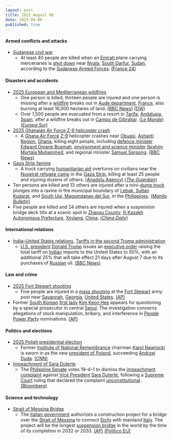 ```yaml
---
layout: post
title: 2025 August 06
date: 2025-08-06
published: true
---
```



#### Armed conflicts and attacks

* [Sudanese civil war](https://en.wikipedia.org/wiki/Sudanese_civil_war_%282023%E2%80%93present%29 "Sudanese civil war (2023–present)")
  * At least 40 people are killed when an [Emirati](https://en.wikipedia.org/wiki/UAE "UAE") plane carrying mercenaries is [shot down](https://en.wikipedia.org/wiki/2025_UAE_mercenary_plane_shootdown "2025 UAE mercenary plane shootdown") near [Nyala](https://en.wikipedia.org/wiki/Nyala%2C_South_Darfur "Nyala, South Darfur"), [South Darfur](https://en.wikipedia.org/wiki/South_Darfur "South Darfur"), [Sudan](https://en.wikipedia.org/wiki/Sudan "Sudan"), according to the [Sudanese Armed Forces](https://en.wikipedia.org/wiki/Sudanese_Armed_Forces "Sudanese Armed Forces"). [(France 24)](https://www.france24.com/es/%C3%A1frica/20250806-mercenarios-colombianos-mueren-en-el-derribo-de-avi%C3%B3n-en-sud%C3%A1n)

#### Disasters and accidents

* [2025 European and Mediterranean wildfires](https://en.wikipedia.org/wiki/2025_European_and_Mediterranean_wildfires "2025 European and Mediterranean wildfires")
  * One person is killed, thirteen people are injured and one person is missing after a [wildfire](https://en.wikipedia.org/wiki/Wildfire "Wildfire") breaks out in [Aude department](https://en.wikipedia.org/wiki/Aude "Aude"), [France](https://en.wikipedia.org/wiki/France "France"), also burning at least 16,000 hectares of land. [(BBC News)](https://www.bbc.com/news/articles/cj6y803pjkwo) [(DW)](https://www.dw.com/en/deadly-unprecedented-wildfire-rages-in-southwestern-france/a-73542333)
  * Over 1,500 people are evacuated from a resort in [Tarifa](https://en.wikipedia.org/wiki/Tarifa "Tarifa"), [Andalusia](https://en.wikipedia.org/wiki/Andalusia "Andalusia"), [Spain](https://en.wikipedia.org/wiki/Spain "Spain"), after a wildfire breaks out in [Campo de Gibraltar](https://en.wikipedia.org/wiki/Campo_de_Gibraltar "Campo de Gibraltar"). [(*Le Monde*)](https://www.lemonde.fr/en/europe/article/2025/08/06/wildfire-in-southern-france-kills-one-resort-in-spain-evacuated_6744128_143.html) [(*Europa Sur*)](https://www.europasur.es/tarifa/video-incendio-forestal-caravana-llamas-viento-levante-fuego_8_2004530680.html)
* [2025 Ghanaian Air Force Z-9 helicopter crash](https://en.wikipedia.org/wiki/2025_Ghanaian_Air_Force_Z-9_helicopter_crash "2025 Ghanaian Air Force Z-9 helicopter crash")
  * A [Ghana Air Force](https://en.wikipedia.org/wiki/Ghana_Air_Force "Ghana Air Force") [Z-9](https://en.wikipedia.org/wiki/Harbin_Z-9 "Harbin Z-9") helicopter crashes near [Obuasi](https://en.wikipedia.org/wiki/Obuasi "Obuasi"), [Ashanti Region](https://en.wikipedia.org/wiki/Ashanti_Region "Ashanti Region"), [Ghana](https://en.wikipedia.org/wiki/Ghana "Ghana"), killing eight people, including [defence minister](https://en.wikipedia.org/wiki/Minister_for_Defence_%28Ghana%29 "Minister for Defence (Ghana)") [Edward Omane Boamah](https://en.wikipedia.org/wiki/Edward_Omane_Boamah "Edward Omane Boamah"), [environment and science minister](https://en.wikipedia.org/wiki/Ministry_of_Environment%2C_Science%2C_Technology_and_Innovation "Ministry of Environment, Science, Technology and Innovation") [Ibrahim Murtala Muhammed](https://en.wikipedia.org/wiki/Ibrahim_Murtala_Muhammed "Ibrahim Murtala Muhammed"), and regional minister [Samuel Sarpong](https://en.wikipedia.org/wiki/Samuel_Sarpong "Samuel Sarpong"). [(BBC News)](https://www.bbc.com/pidgin/articles/cqle6xr4qzzo.amp)
* [Gaza Strip famine](https://en.wikipedia.org/wiki/Gaza_Strip_famine "Gaza Strip famine")
  * A truck carrying [humanitarian aid](https://en.wikipedia.org/wiki/Humanitarian_aid "Humanitarian aid") overturns on civilians near the [Nuseirat refugee camp](https://en.wikipedia.org/wiki/Nuseirat_refugee_camp "Nuseirat refugee camp") in the [Gaza Strip](https://en.wikipedia.org/wiki/Gaza_Strip "Gaza Strip"), killing at least 25 people and injuring dozens of others. [(Anadolu Agency)](https://www.aa.com.tr/en/middle-east/at-least-25-dead-after-aid-truck-overturns-on-crowd-in-gaza/3651635) [(*The Guardian*)](https://www.theguardian.com/world/live/2025/aug/06/middle-east-crisis-live-aid-truck-gaza-israel-netanyahu-latest-news-updates)
* Ten persons are killed and 13 others are injured after a mini-[dump truck](https://en.wikipedia.org/wiki/Dump_truck "Dump truck") plunges into a ravine in the municipal boundary of [Lebak, Sultan Kudarat](https://en.wikipedia.org/wiki/Lebak%2C_Sultan_Kudarat "Lebak, Sultan Kudarat"), and [South Upi, Maguindanao del Sur](https://en.wikipedia.org/wiki/South_Upi%2C_Maguindanao_del_Sur "South Upi, Maguindanao del Sur"), in the [Philippines](https://en.wikipedia.org/wiki/Philippines "Philippines"). [(*Manila Bulletin*)](https://mb.com.ph/2025/08/06/sultan-ku10-dead-as-truck-plunges-into-ravine)
* Five people are killed and 24 others are injured when a suspension bridge deck tilts at a scenic spot in [Zhaosu County](https://en.wikipedia.org/wiki/Zhaosu_County "Zhaosu County"), [Ili Kazakh Autonomous Prefecture](https://en.wikipedia.org/wiki/Ili_Kazakh_Autonomous_Prefecture "Ili Kazakh Autonomous Prefecture"), [Xinjiang](https://en.wikipedia.org/wiki/Xinjiang "Xinjiang"), [China](https://en.wikipedia.org/wiki/China "China"). [(*China Daily*)](https://global.chinadaily.com.cn/a/202508/07/WS68939a07a3108a99c1905842.html)

#### International relations

* [India–United States relations](https://en.wikipedia.org/wiki/India%E2%80%93United_States_relations "India–United States relations"), [Tariffs in the second Trump administration](https://en.wikipedia.org/wiki/Tariffs_in_the_second_Trump_administration "Tariffs in the second Trump administration")
  * [U.S. president](https://en.wikipedia.org/wiki/President_of_the_United_States "President of the United States") [Donald Trump](https://en.wikipedia.org/wiki/Donald_Trump "Donald Trump") issues an [executive order](https://en.wikipedia.org/wiki/List_of_executive_orders_in_the_second_presidency_of_Donald_Trump "List of executive orders in the second presidency of Donald Trump") raising the total tariff on [Indian](https://en.wikipedia.org/wiki/India "India") imports to the United States to 50%, with an additional 25% that will take effect 21 days after August 7 due to its purchases of [Russian](https://en.wikipedia.org/wiki/Russia "Russia") oil. [(BBC News)](https://www.bbc.com/news/articles/c1dxr1g4y7yo)

#### Law and crime

* [2025 Fort Stewart shooting](https://en.wikipedia.org/wiki/2025_Fort_Stewart_shooting "2025 Fort Stewart shooting")
  * Five people are injured in a [mass shooting](https://en.wikipedia.org/wiki/Mass_shooting "Mass shooting") at the [Fort Stewart](https://en.wikipedia.org/wiki/Fort_Stewart "Fort Stewart") army post near [Savannah](https://en.wikipedia.org/wiki/Savannah%2C_Georgia "Savannah, Georgia"), [Georgia](https://en.wikipedia.org/wiki/Georgia_%28U.S._state%29 "Georgia (U.S. state)"), [United States](https://en.wikipedia.org/wiki/United_States "United States"). [(AP)](https://apnews.com/article/georgia-army-post-lockdown-shooter-0b3b2cda384d1f33d107d988e6088d92)
* Former [South Korean](https://en.wikipedia.org/wiki/South_Korea "South Korea") [first lady](https://en.wikipedia.org/wiki/First_Lady_of_South_Korea "First Lady of South Korea") [Kim Keon Hee](https://en.wikipedia.org/wiki/Kim_Keon_Hee "Kim Keon Hee") appears for questioning by a special prosecutor in central [Seoul](https://en.wikipedia.org/wiki/Seoul "Seoul"). The investigation concerns allegations of stock manipulation, bribery, and interference in [People Power Party](https://en.wikipedia.org/wiki/People_Power_Party "People Power Party") nominations. [(AP)](https://apnews.com/article/south-korea-yoon-kim-keon-hee-corruption-south-korea-43901f4511112c9ca0a158afb832be4f)

#### Politics and elections

* [2025 Polish presidential election](https://en.wikipedia.org/wiki/2025_Polish_presidential_election "2025 Polish presidential election")
  * Former [Institute of National Remembrance](https://en.wikipedia.org/wiki/Institute_of_National_Remembrance "Institute of National Remembrance") chairman [Karol Nawrocki](https://en.wikipedia.org/wiki/Karol_Nawrocki "Karol Nawrocki") is sworn in as the new [president of Poland](https://en.wikipedia.org/wiki/President_of_Poland "President of Poland"), succeeding [Andrzej Duda](https://en.wikipedia.org/wiki/Andrzej_Duda "Andrzej Duda"). [(CNN)](https://edition.cnn.com/2025/08/06/europe/poland-president-nawrocki-sworn-in-intl)
* [Impeachment of Sara Duterte](https://en.wikipedia.org/wiki/Impeachment_of_Sara_Duterte "Impeachment of Sara Duterte")
  * The [Philippine Senate](https://en.wikipedia.org/wiki/Philippine_Senate "Philippine Senate") votes 19–4–1 to dismiss the [impeachment complaint](https://en.wikipedia.org/wiki/Impeachment_in_the_Philippines "Impeachment in the Philippines") against [Vice President](https://en.wikipedia.org/wiki/Vice_President_of_the_Philippines "Vice President of the Philippines") [Sara Duterte](https://en.wikipedia.org/wiki/Sara_Duterte "Sara Duterte"), following a [Supreme Court](https://en.wikipedia.org/wiki/Supreme_Court_of_the_Philippines "Supreme Court of the Philippines") ruling that declared the complaint [unconstitutional](https://en.wikipedia.org/wiki/Constitution_of_the_Philippines "Constitution of the Philippines"). [(Bloomberg)](https://www.bloomberg.com/news/articles/2025-08-06/majority-of-philippine-senators-shelve-duterte-impeachment-case)

#### Science and technology

* [Strait of Messina Bridge](https://en.wikipedia.org/wiki/Strait_of_Messina_Bridge "Strait of Messina Bridge")
  * The [Italian government](https://en.wikipedia.org/wiki/Government_of_Italy "Government of Italy") authorizes a construction project for a bridge over the [Strait of Messina](https://en.wikipedia.org/wiki/Strait_of_Messina "Strait of Messina") to connect [Sicily](https://en.wikipedia.org/wiki/Sicily "Sicily") with mainland [Italy](https://en.wikipedia.org/wiki/Italy "Italy"). The project will be the longest [suspension bridge](https://en.wikipedia.org/wiki/Suspension_bridge "Suspension bridge") in the world by the time of its completion in 2032 or 2033. [(AP)](https://apnews.com/article/italy-messina-bridge-sicily-calabria-meloni-nato-1a19e957e303c46ff51214d54a2dc6d7) [(Politico EU)](https://www.politico.eu/article/italy-gets-final-approval-for-e13-5b-sicily-bridge-project/)
